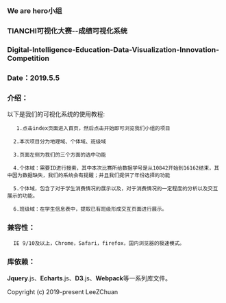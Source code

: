 ### We are hero小组
### TIANCHI可视化大赛--成绩可视化系统
### Digital-Intelligence-Education-Data-Visualization-Innovation-Competition
### Date：2019.5.5




### 介绍：

以下是我们的可视化系统的使用教程:

       1.点击index页面进入首页，然后点击开始即可浏览我们小组的项目
	  
	  2.本次项目分为地理域、个体域、班级域
	  
	  3.页面左侧为我们的三个方面的选中功能
	  
	  4.个体域：需要ID进行搜索，其中本次比赛所给数据学号是从10842开始到16162结束，其中因为数据缺失，我们的系统会有提醒；并且我们提供了年份选择的功能
	  
	  5.个体域，包含了对于学生消费情况的展示以及，对于消费情况的一定程度的分析以及交互展示的功能。
	  
	  6.班级域：在学生信息表中，提取已有班级形成交互页面进行展示。

### 兼容性：
      
	  IE 9/10及以上，Chrome，Safari，firefox，国内浏览器的极速模式。
 
### 库依赖：

**Jquery**.js、**Echarts**.js、**D3**.js、**Webpack**等一系列库文件。

Copyright (c) 2019-present LeeZChuan
